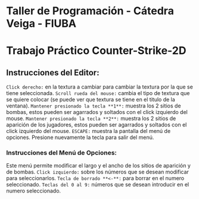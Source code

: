 # Taller de Programación - Cátedra Veiga - FIUBA
# Trabajo Práctico Counter-Strike-2D

## Instrucciones del Editor:

```Click derecho:``` en la textura a cambiar para cambiar la textura por la que se tiene seleccionada.
```Scroll rueda del mouse:``` cambia el tipo de textura que se quiere colocar (se puede ver que textura se tiene en el titulo de la ventana).
```Mantener presionado la tecla **1**:``` muestra los 2 sitios de bombas, estos pueden ser agarrados y soltados con el click izquierdo del mouse.
 ```Mantener presionado la tecla **2**:``` muestra los 2 sitios de aparición de los jugadores, estos pueden ser agarrados y soltados con el click izquierdo del mouse.
```ESCAPE:``` muestra la pantalla del menú de opciones. Presione nuevamente la tecla para salir del menú.

### Instrucciones del Menú de Opciones:
Este menú permite modificar el largo y el ancho de los sitios de aparición y de bombas.
```Click izquierdo:``` sobre los números que se desean modificar para seleccionarlos.
```Tecla de borrado **<-**:``` para borrar en el numero seleccionado.
```Teclas del 0 al 9:``` números que se desean introducir en el numero seleccionado.
